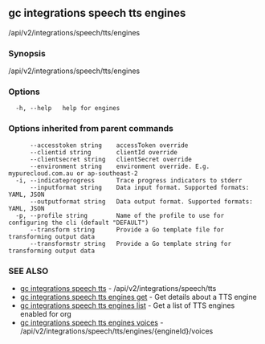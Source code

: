 ## gc integrations speech tts engines

/api/v2/integrations/speech/tts/engines

### Synopsis

/api/v2/integrations/speech/tts/engines

### Options

```
  -h, --help   help for engines
```

### Options inherited from parent commands

```
      --accesstoken string    accessToken override
      --clientid string       clientId override
      --clientsecret string   clientSecret override
      --environment string    environment override. E.g. mypurecloud.com.au or ap-southeast-2
  -i, --indicateprogress      Trace progress indicators to stderr
      --inputformat string    Data input format. Supported formats: YAML, JSON
      --outputformat string   Data output format. Supported formats: YAML, JSON
  -p, --profile string        Name of the profile to use for configuring the cli (default "DEFAULT")
      --transform string      Provide a Go template file for transforming output data
      --transformstr string   Provide a Go template string for transforming output data
```

### SEE ALSO

* [gc integrations speech tts](gc_integrations_speech_tts.html)	 - /api/v2/integrations/speech/tts
* [gc integrations speech tts engines get](gc_integrations_speech_tts_engines_get.html)	 - Get details about a TTS engine
* [gc integrations speech tts engines list](gc_integrations_speech_tts_engines_list.html)	 - Get a list of TTS engines enabled for org
* [gc integrations speech tts engines voices](gc_integrations_speech_tts_engines_voices.html)	 - /api/v2/integrations/speech/tts/engines/{engineId}/voices


